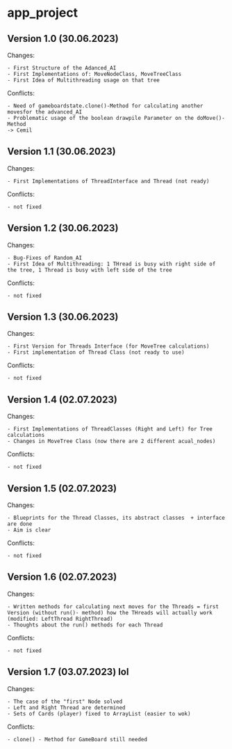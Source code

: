 # app_project

## Version 1.0 (30.06.2023)

Changes:

    - First Structure of the Adanced_AI
    - First Implementations of: MoveNodeClass, MoveTreeClass
    - First Idea of Multithreading usage on that tree

Conflicts:

    - Need of gameboardstate.clone()-Method for calculating another movesfor the advanced_AI
    - Problematic usage of the boolean drawpile Parameter on the doMove()-Method
    -> Cemil

## Version 1.1 (30.06.2023)

Changes:

    - First Implementations of ThreadInterface and Thread (not ready)

Conflicts:

    - not fixed

## Version 1.2 (30.06.2023)

Changes:

    - Bug-Fixes of Random_AI
    - First Idea of Multithreading: 1 THread is busy with right side of the tree, 1 Thread is busy with left side of the tree

Conflicts:
 
    - not fixed

## Version 1.3 (30.06.2023)

Changes:

    - First Version for Threads Interface (for MoveTree calculations)
    - First implementation of Thread Class (not ready to use)

Conflicts:

    - not fixed

## Version 1.4 (02.07.2023)

Changes:

    - First Implementations of ThreadClasses (Right and Left) for Tree calculations
    - Changes in MoveTree Class (now there are 2 different acual_nodes)

Conflicts:

    - not fixed

## Version 1.5 (02.07.2023)

Changes:

    - Blueprints for the Thread Classes, its abstract classes  + interface are done
    - Aim is clear

Conflicts:

    - not fixed

## Version 1.6 (02.07.2023)

Changes: 

    - Written methods for calculating next moves for the Threads = first Version (without run()- method) how the THreads will actually work (modified: LeftThread RightThread)
    - Thoughts about the run() methods for each Thread

Conflicts:

    - not fixed

## Version 1.7 (03.07.2023) lol

Changes:

    - The case of the "first" Node solved
    - Left and Right Thread are determined
    - Sets of Cards (player) fixed to ArrayList (easier to wok)

Conflicts:

    - clone() - Method for GameBoard still needed